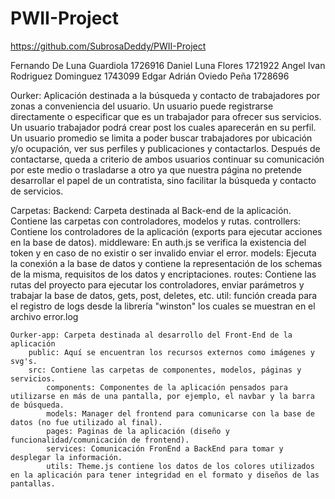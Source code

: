 # PWII-Project
https://github.com/SubrosaDeddy/PWII-Project
 
Fernando De Luna Guardiola      1726916
Daniel Luna Flores              1721922
Angel Ivan Rodriguez Dominguez  1743099
Edgar Adrián Oviedo Peña        1728696


Ourker:
Aplicación destinada a la búsqueda y contacto de trabajadores por zonas a conveniencia del usuario.
Un usuario puede registrarse directamente o especificar que es un trabajador para ofrecer sus servicios.
Un usuario trabajador podrá crear post los cuales aparecerán en su perfil.
Un usuario promedio se limita a poder buscar trabajadores por ubicación y/o ocupación, ver sus perfiles y publicaciones y contactarlos.
Después de contactarse, queda a criterio de ambos usuarios continuar su comunicación por este medio o trasladarse a otro ya que nuestra página no pretende desarrollar el papel de un contratista, sino facilitar la búsqueda y contacto de servicios.

Carpetas: 
	Backend: Carpeta destinada al Back-end de la aplicación. Contiene las carpetas con controladores, modelos y rutas.
		controllers: Contiene los controladores de la aplicación (exports para ejecutar acciones en la base de datos).
		middleware: En auth.js se verifica la existencia del token y en caso de no existir o ser invalido enviar el error.
		models: Ejecuta la conexión a la base de datos y contiene la representación de los schemas de la misma, requisitos de los datos y encriptaciones.
		routes: Contiene las rutas del proyecto para ejecutar los controladores, enviar parámetros y trabajar la base de datos, gets, post, deletes, etc.
		util: función creada para el registro de logs desde la librería "winston" los cuales se muestran en el archivo error.log
		

	Ourker-app: Carpeta destinada al desarrollo del Front-End de la aplicación 
		public: Aquí se encuentran los recursos externos como imágenes y svg's.
		src: Contiene las carpetas de componentes, modelos, páginas y servicios.
			components: Componentes de la aplicación pensados para utilizarse en más de una pantalla, por ejemplo, el navbar y la barra de búsqueda.
			models: Manager del frontend para comunicarse con la base de datos (no fue utilizado al final).
			pages: Paginas de la aplicación (diseño y funcionalidad/comunicación de frontend).
			services: Comunicación FronEnd a BackEnd para tomar y desplegar la información.
			utils: Theme.js contiene los datos de los colores utilizados en la aplicación para tener integridad en el formato y diseños de las pantallas.
